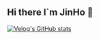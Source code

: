 ## Hi there I`m JinHo 👋

[![Velog's GitHub stats](https://velog-readme-stats.vercel.app/api/badge?name=choijinho1)]([https://velog.io/@eungyeole](https://velog.io/@choijinho1/posts))
<!--
**Amilaje/Amilaje** is a ✨ _special_ ✨ repository because its `README.md` (this file) appears on your GitHub profile.

Here are some ideas to get you started:

- 🔭 I’m currently working on ...
- 🌱 I’m currently learning ...
- 👯 I’m looking to collaborate on ...
- 🤔 I’m looking for help with ...
- 💬 Ask me about ...
- 📫 How to reach me: ...
- 😄 Pronouns: ...
- ⚡ Fun fact: ...
-->
